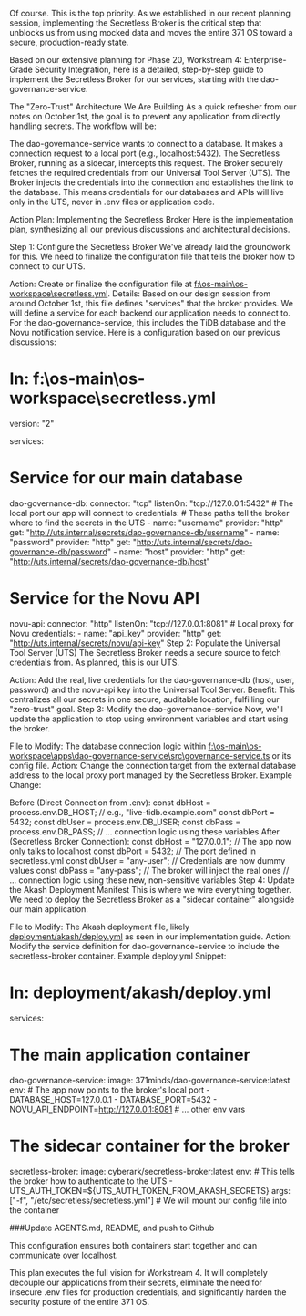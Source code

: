 Of course. This is the top priority. As we established in our recent planning session, implementing the Secretless Broker is the critical step that unblocks us from using mocked data and moves the entire 371 OS toward a secure, production-ready state.

Based on our extensive planning for Phase 20, Workstream 4: Enterprise-Grade Security Integration, here is a detailed, step-by-step guide to implement the Secretless Broker for our services, starting with the dao-governance-service.

The "Zero-Trust" Architecture We Are Building
As a quick refresher from our notes on October 1st, the goal is to prevent any application from directly handling secrets. The workflow will be:

The dao-governance-service wants to connect to a database.
It makes a connection request to a local port (e.g., localhost:5432).
The Secretless Broker, running as a sidecar, intercepts this request.
The Broker securely fetches the required credentials from our Universal Tool Server (UTS).
The Broker injects the credentials into the connection and establishes the link to the database.
This means credentials for our databases and APIs will live only in the UTS, never in .env files or application code.

Action Plan: Implementing the Secretless Broker
Here is the implementation plan, synthesizing all our previous discussions and architectural decisions.

Step 1: Configure the Secretless Broker
We've already laid the groundwork for this. We need to finalize the configuration file that tells the broker how to connect to our UTS.

Action: Create or finalize the configuration file at [f:\os-main\os-workspace\secretless.yml](file:///f:/os-main/os-workspace/secretless.yml).
Details: Based on our design session from around October 1st, this file defines "services" that the broker provides. We will define a service for each backend our application needs to connect to. For the dao-governance-service, this includes the TiDB database and the Novu notification service.
Here is a configuration based on our previous discussions:

# In: f:\os-main\os-workspace\secretless.yml
version: "2"

services:
  # Service for our main database
  dao-governance-db:
    connector: "tcp"
    listenOn: "tcp://127.0.0.1:5432" # The local port our app will connect to
    credentials:
      # These paths tell the broker where to find the secrets in the UTS
      - name: "username"
        provider: "http"
        get: "http://uts.internal/secrets/dao-governance-db/username"
      - name: "password"
        provider: "http"
        get: "http://uts.internal/secrets/dao-governance-db/password"
      - name: "host"
        provider: "http"
        get: "http://uts.internal/secrets/dao-governance-db/host"

  # Service for the Novu API
  novu-api:
    connector: "http"
    listenOn: "tcp://127.0.0.1:8081" # Local proxy for Novu
    credentials:
      - name: "api_key"
        provider: "http"
        get: "http://uts.internal/secrets/novu/api-key"
Step 2: Populate the Universal Tool Server (UTS)
The Secretless Broker needs a secure source to fetch credentials from. As planned, this is our UTS.

Action: Add the real, live credentials for the dao-governance-db (host, user, password) and the novu-api key into the Universal Tool Server.
Benefit: This centralizes all our secrets in one secure, auditable location, fulfilling our "zero-trust" goal.
Step 3: Modify the dao-governance-service
Now, we'll update the application to stop using environment variables and start using the broker.

File to Modify: The database connection logic within [f:\os-main\os-workspace\apps\dao-governance-service\src\governance-service.ts](file:///f:/os-main/os-workspace/apps/dao-governance-service/src/governance-service.ts) or its config file.
Action: Change the connection target from the external database address to the local proxy port managed by the Secretless Broker.
Example Change:

Before (Direct Connection from .env):
const dbHost = process.env.DB_HOST; // e.g., "live-tidb.example.com"
const dbPort = 5432; 
const dbUser = process.env.DB_USER;
const dbPass = process.env.DB_PASS;
// ... connection logic using these variables
After (Secretless Broker Connection):
const dbHost = "127.0.0.1"; // The app now only talks to localhost
const dbPort = 5432;        // The port defined in secretless.yml
const dbUser = "any-user";  // Credentials are now dummy values
const dbPass = "any-pass";  // The broker will inject the real ones
// ... connection logic using these new, non-sensitive variables
Step 4: Update the Akash Deployment Manifest
This is where we wire everything together. We need to deploy the Secretless Broker as a "sidecar container" alongside our main application.

File to Modify: The Akash deployment file, likely [deployment/akash/deploy.yml](file:///f:/os-main/deployment/akash/deploy.yml) as seen in our implementation guide.
Action: Modify the service definition for dao-governance-service to include the secretless-broker container.
Example deploy.yml Snippet:

# In: deployment/akash/deploy.yml

services:
  # The main application container
  dao-governance-service:
    image: 371minds/dao-governance-service:latest
    env:
      # The app now points to the broker's local port
      - DATABASE_HOST=127.0.0.1
      - DATABASE_PORT=5432
      - NOVU_API_ENDPOINT=http://127.0.0.1:8081
    # ... other env vars

  # The sidecar container for the broker
  secretless-broker:
    image: cyberark/secretless-broker:latest
    env:
      # This tells the broker how to authenticate to the UTS
      - UTS_AUTH_TOKEN=${UTS_AUTH_TOKEN_FROM_AKASH_SECRETS}
    args: ["-f", "/etc/secretless/secretless.yml"]
    # We will mount our config file into the container

###Update AGENTS.md, README, and push to Github   

This configuration ensures both containers start together and can communicate over localhost.

This plan executes the full vision for Workstream 4. It will completely decouple our applications from their secrets, eliminate the need for insecure .env files for production credentials, and significantly harden the security posture of the entire 371 OS.